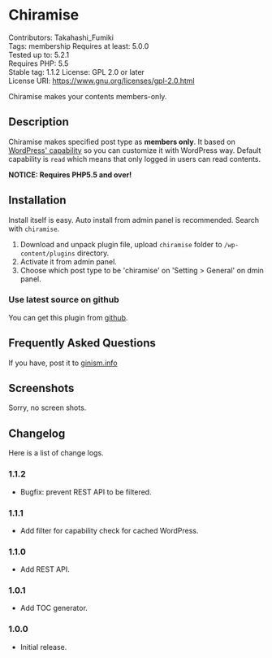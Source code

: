 # Chiramise

Contributors: Takahashi_Fumiki  
Tags: membership
Requires at least: 5.0.0  
Tested up to: 5.2.1  
Requires PHP: 5.5  
Stable tag: 1.1.2
License: GPL 2.0 or later  
License URI: https://www.gnu.org/licenses/gpl-2.0.html

Chiramise makes your contents members-only.

##  Description 

Chiramise makes specified post type as __members only__.
It based on [WordPress' capability](https://codex.wordpress.org/Roles_and_Capabilities) so you can customize it with WordPress way.
Default capability is `read` which means that only logged in users can read contents.

**NOTICE: Requires PHP5.5 and over!**

##  Installation 

Install itself is easy. Auto install from admin panel is recommended. Search with `chiramise`.

1. Download and unpack plugin file, upload `chiramise` folder to `/wp-content/plugins` directory.
2. Activate it from admin panel.
3. Choose which post type to be 'chiramise' on 'Setting > General' on dmin panel.

### Use latest source on github

You can get this plugin from [github](https://github.com/hametuha/chiramise/).

##  Frequently Asked Questions

If you have, post it to [ginism.info](https://gianism.info/add-on/chiramise)

##  Screenshots 

Sorry, no screen shots.

##  Changelog 

Here is a list of change logs.

### 1.1.2

* Bugfix: prevent REST API to be filtered.

### 1.1.1

* Add filter for capability check for cached WordPress.

### 1.1.0

* Add REST API.

### 1.0.1

* Add TOC generator.

### 1.0.0

* Initial release.
